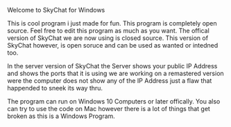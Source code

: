 Welcome to SkyChat for Windows 

This is cool program i just made for fun. This program is completely open source. Feel free to edit this program as much as you want. 
The offical version of SkyChat we are now using is closed source. This version of SkyChat however, is open soruce and can be used as wanted or intedned too.


In the server version of SkyChat the Server shows your public IP Address and shows the ports that it is using we are working on a remastered version were the computer does not show any of the IP Address just a flaw that happended to sneek its way thru. 

The program can run on Windows 10 Computers or later offically. You also can try to use the code on Mac however there is a lot of things that get broken as this is a Windows Program. 

